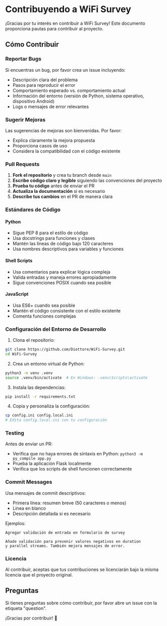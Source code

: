 # Contribuyendo a WiFi Survey

¡Gracias por tu interés en contribuir a WiFi Survey! Este documento proporciona pautas para contribuir al proyecto.

## Cómo Contribuir

### Reportar Bugs

Si encuentras un bug, por favor crea un issue incluyendo:
- Descripción clara del problema
- Pasos para reproducir el error
- Comportamiento esperado vs. comportamiento actual
- Información del entorno (versión de Python, sistema operativo, dispositivo Android)
- Logs o mensajes de error relevantes

### Sugerir Mejoras

Las sugerencias de mejoras son bienvenidas. Por favor:
- Explica claramente la mejora propuesta
- Proporciona casos de uso
- Considera la compatibilidad con el código existente

### Pull Requests

1. **Fork el repositorio** y crea tu branch desde `main`
2. **Escribe código claro y legible** siguiendo las convenciones del proyecto
3. **Prueba tu código** antes de enviar el PR
4. **Actualiza la documentación** si es necesario
5. **Describe tus cambios** en el PR de manera clara

### Estándares de Código

#### Python
- Sigue PEP 8 para el estilo de código
- Usa docstrings para funciones y clases
- Mantén las líneas de código bajo 120 caracteres
- Usa nombres descriptivos para variables y funciones

#### Shell Scripts
- Usa comentarios para explicar lógica compleja
- Valida entradas y maneja errores apropiadamente
- Sigue convenciones POSIX cuando sea posible

#### JavaScript
- Usa ES6+ cuando sea posible
- Mantén el código consistente con el estilo existente
- Comenta funciones complejas

### Configuración del Entorno de Desarrollo

1. Clona el repositorio:
```bash
git clone https://github.com/Diottore/WiFi-Survey.git
cd WiFi-Survey
```

2. Crea un entorno virtual de Python:
```bash
python3 -m venv .venv
source .venv/bin/activate  # En Windows: .venv\Scripts\activate
```

3. Instala las dependencias:
```bash
pip install -r requirements.txt
```

4. Copia y personaliza la configuración:
```bash
cp config.ini config.local.ini
# Edita config.local.ini con tu configuración
```

### Testing

Antes de enviar un PR:
- Verifica que no haya errores de sintaxis en Python: `python3 -m py_compile app.py`
- Prueba la aplicación Flask localmente
- Verifica que los scripts de shell funcionen correctamente

### Commit Messages

Usa mensajes de commit descriptivos:
- Primera línea: resumen breve (50 caracteres o menos)
- Línea en blanco
- Descripción detallada si es necesario

Ejemplos:
```
Agregar validación de entrada en formulario de survey

Añade validación para prevenir valores negativos en duration
y parallel streams. También mejora mensajes de error.
```

### Licencia

Al contribuir, aceptas que tus contribuciones se licenciarán bajo la misma licencia que el proyecto original.

## Preguntas

Si tienes preguntas sobre cómo contribuir, por favor abre un issue con la etiqueta "question".

¡Gracias por contribuir! 🎉
